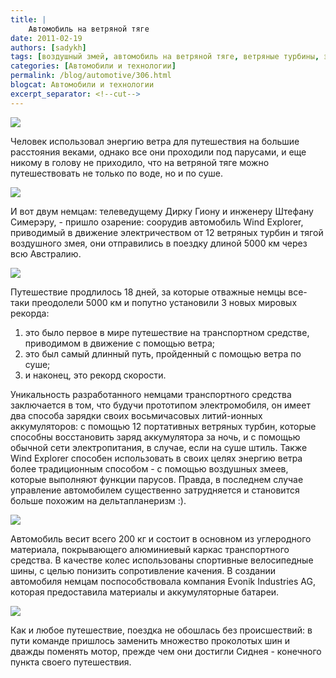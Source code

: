 ```yaml
---
title: |
    Автомобиль на ветряной тяге
date: 2011-02-19
authors: [sadykh]
tags: [воздушный змей, автомобиль на ветряной тяге, ветряные турбины, энергия ветра, путешествие по австралии]
categories: [Автомобили и технологии]
permalink: /blog/automotive/306.html
blogcat: Автомобили и технологии
excerpt_separator: <!--cut-->
---
```



![](http://itw66.ru/uploads/images/00/00/05/2011/02/19/7f67ae.jpg)


Человек использовал энергию ветра для путешествия на большие расстояния веками, однако все они проходили под парусами, и еще никому в голову не приходило, что на ветряной тяге можно путешествовать не только по воде, но и по суше.


![](http://itw66.ru/uploads/images/00/00/05/2011/02/19/726302.jpg)


И вот двум немцам: телеведущему Дирку Гиону и инженеру Штефану Симерэру, - пришло озарение: соорудив автомобиль Wind Explorer, приводимый в движение электричеством от 12 ветряных турбин и тягой воздушного змея, они отправились в поездку длиной 5000 км через всю Австралию.  


![](http://itw66.ru/uploads/images/00/00/05/2011/02/19/9f408f.jpg)



<!--cut-->


Путешествие продлилось 18 дней, за которые отважные немцы все-таки преодолели 5000 км и попутно установили 3 новых мировых рекорда:
1. это было первое в мире путешествие на транспортном средстве, приводимом в движение с помощью ветра;
2. это был самый длинный путь, пройденный с помощью ветра по суше;
3. и наконец, это рекорд скорости.

Уникальность разработанного немцами транспортного средства заключается в том, что будучи прототипом электромобиля, он имеет два способа зарядки своих восьмичасовых литий-ионных аккумуляторов: с помощью 12 портативных ветряных турбин, которые способны восстановить заряд аккумулятора за ночь, и с помощью обычной сети электропитания, в случае, если на суше штиль. Также Wind Explorer способен использовать в своих целях энергию ветра более традиционным способом - с помощью воздушных змеев, которые выполняют функции парусов. Правда, в последнем случае управление автомобилем существенно затрудняется и становится больше похожим на дельтапланеризм :).  
 

![](http://itw66.ru/uploads/images/00/00/05/2011/02/19/06cf3b.jpg)


Автомобиль весит всего 200 кг и состоит в основном из углеродного материала, покрывающего алюминиевый каркас транспортного средства. В качестве колес использованы спортивные велосипедные шины, с целью понизить сопротивление качения. В создании автомобиля немцам поспособствовала компания Evonik Industries AG, которая предоставила материалы и аккумуляторные батареи.


![](http://itw66.ru/uploads/images/00/00/05/2011/02/19/ed19b0.jpg)


Как и любое путешествие, поездка не обошлась без происшествий: в пути команде пришлось заменить множество проколотых шин и дважды поменять мотор, прежде чем они достигли Сиднея - конечного пункта своего путешествия.
 
<object width="640" height="390"><param name="movie" value="http://www.youtube.com/v/s6bU43RCIVw&rel=0&hl=en_US&feature=player_embedded&version=3"></param><param name="allowFullScreen" value="true"></param><param name="allowScriptAccess" value="always"></param><embed src="http://www.youtube.com/v/s6bU43RCIVw&rel=0&hl=en_US&feature=player_embedded&version=3" type="application/x-shockwave-flash" allowfullscreen="true" allowScriptAccess="always" width="640" height="390"></embed></object>
